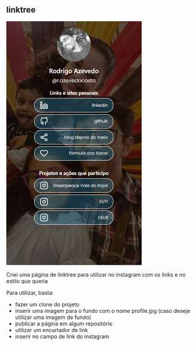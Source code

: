 ## linktree

![](https://github.com/razevedocosta/linktree/blob/main/layout.png)

Criei uma página de linktree para utilizar no instagram com os links e no estilo que queria

Para utilizar, basta:
- fazer um clone do projeto
- inserir uma imagem para o fundo com o nome profile.jpg (caso deseje utilizar uma imagem de fundo)
- publicar a página em algum repositório
- utilizar um encurtador de link
- inserir no campo de link do instagram

